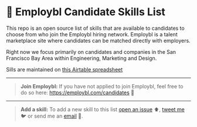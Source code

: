# 🔧 Employbl Candidate Skills List

This repo is an open source list of skills that are available to candidates to choose from who join the Employbl hiring network. Employbl is a talent marketplace site where candidates can be matched directly with employers.

Right now we focus primarily on candidates and companies in the San Francisco Bay Area within Engineering, Marketing and Design.

Sills are maintained on [this Airtable spreadsheet](https://airtable.com/invite/l?inviteId=invexdWq5y9ru4Sy2&inviteToken=85a74289c88a5bda48bf7c41e45c004f19e2951e12bda6e828438d48438b3419)

----

> **Join Employbl:** If you have not applied to join Employbl, feel free to do so here: https://employbl.com/candidates 🙌

----
> **Add a skill:** To add a new skill to this list [open an issue](https://github.com/Employbl/candidate-skills-list/issues/new) ⬆️, [tweet me](https://twitter.com/employbl_jobs) 🐦 or send me an [email](connor@employbl.com) 📨.
